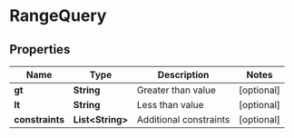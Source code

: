 

# RangeQuery



## Properties

| Name | Type | Description | Notes |
|------------ | ------------- | ------------- | -------------|
|**gt** | **String** | Greater than value |  [optional] |
|**lt** | **String** | Less than value |  [optional] |
|**constraints** | **List&lt;String&gt;** | Additional constraints |  [optional] |



